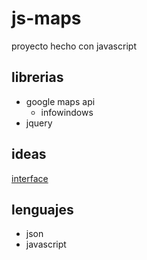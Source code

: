 js-maps
=======

proyecto hecho con javascript

librerias
---------
* google maps api
  * infowindows
* jquery

ideas
-----
[interface](https://fbcdn-sphotos-h-a.akamaihd.net/hphotos-ak-prn2/v/1082246_365530590241544_766758201_n.jpg?oh=ef313fa015675b0a962c3d9c786fce30&oe=51F376B4&__gda__=1374926424_134764a4b548254b4aa02d4bcdb91e7f)

lenguajes
--------
* json
* javascript
